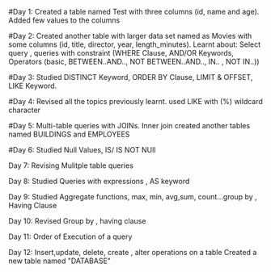 #Day 1:
Created a table named Test with three columns (id, name and age).
Added few values to the columns

#Day 2:
Created another table with larger data set named as Movies with some columns (id, title, director, year, length_minutes).
Learnt about: Select query , queries with constraint (WHERE Clause, AND/OR Keywords, Operators (basic, BETWEEN..AND.., NOT BETWEEN..AND.., IN.. , NOT IN..))

#Day 3:
Studied DISTINCT Keyword, ORDER BY Clause, LIMIT & OFFSET, LIKE Keyword.

#Day 4:
Revised all the topics previously learnt.
used LIKE with (%) wildcard character

#Day 5:
Multi-table queries with JOINs.
Inner join
created another tables named BUILDINGS and EMPLOYEES

#Day 6:
Studied Null Values, IS/ IS NOT NUll 

Day 7: 
Revising Mulitple table queries

Day 8: 
Studied  Queries with expressions , AS keyword

Day 9:
Studied Aggregate functions, max, min, avg,sum, count...group by , Having Clause

Day 10:
Revised Group by , having clause

Day 11:
Order of Execution of a query

Day 12:
Insert,update, delete, create , alter operations on a table
Created a new table named "DATABASE"